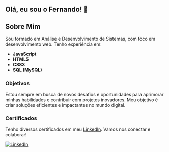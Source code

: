 ## Olá, eu sou o Fernando! 👋

## Sobre Mim
Sou formado em Análise e Desenvolvimento de Sistemas, com foco em desenvolvimento web. Tenho experiência em:

- **JavaScript**
- **HTML5**
- **CSS3**
- **SQL (MySQL)**

### Objetivos 
Estou sempre em busca de novos desafios e oportunidades para aprimorar minhas habilidades e contribuir com projetos inovadores. Meu objetivo é criar soluções eficientes e impactantes no mundo digital.

### Certificados
Tenho diversos certificados em meu [LinkedIn](https://www.linkedin.com/in/fernando-s-prado). Vamos nos conectar e colaborar!

[![LinkedIn](https://img.shields.io/badge/LinkedIn-fernando-blue)](https://www.linkedin.com/in/fernando-s-prado)

